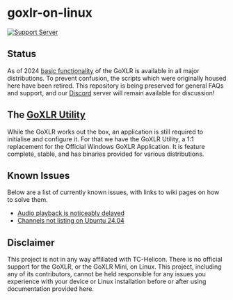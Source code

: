# goxlr-on-linux
[![Support Server](https://img.shields.io/discord/828348446775574548.svg?label=Discord&logo=Discord&colorB=7289da&style=flat)](https://discord.gg/Wbp3UxkX2j)


## Status
As of 2024 [basic functionality](https://github.com/GoXLR-on-Linux/goxlr-on-linux/wiki/Basic-Functionality) of the GoXLR is available
in all major distributions. To prevent confusion, the scripts which were originally housed here have been retired. This repository is
being preserved for general FAQs and support, and our [Discord](https://discord.gg/Wbp3UxkX2j) server will remain available for discussion!

## The [GoXLR Utility](https://github.com/GoXLR-on-Linux/goxlr-utility/)
While the GoXLR works out the box, an application is still required to initialise and configure it. For that we have
the GoXLR Utility, a 1:1 replacement for the Official Windows GoXLR Application. It is feature complete, stable,
and has binaries provided for various distributions. 


## Known Issues
Below are a list of currently known issues, with links to wiki pages on how to solve them. 

* [Audio playback is noticeably delayed](https://github.com/GoXLR-on-Linux/goxlr-on-linux/wiki/Audio-Delays-when-using-PulseAudio)
* [Channels not listing on Ubuntu 24.04](https://github.com/GoXLR-on-Linux/goxlr-on-linux/wiki/GoXLR-Listing-as-'Multichannel'-in-Ubuntu-24.04-(Noble-Numbat))

## Disclaimer
This project is not in any way affiliated with TC-Helicon. There is no official support for the GoXLR, or the GoXLR 
Mini, on Linux. This project, including any of its contributors, cannot be held responsible for any issues you 
experience with your device or Linux installation before or after using documentation provided here.

